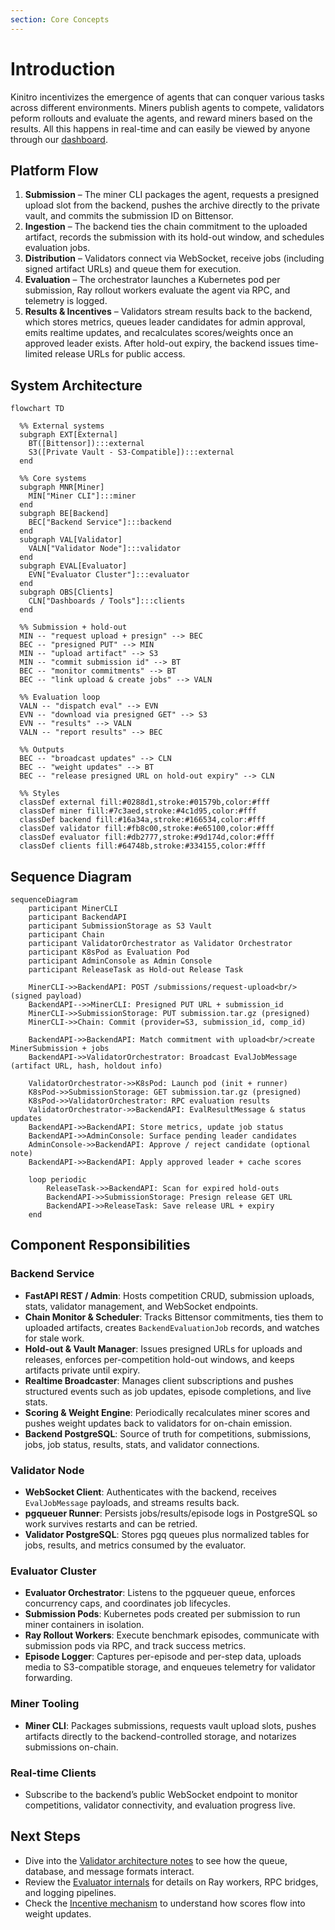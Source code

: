 ```yaml
---
section: Core Concepts
---
```


# Introduction

Kinitro incentivizes the emergence of agents that can conquer various tasks across different environments. Miners publish agents to compete, validators peform rollouts and evaluate the agents, and reward miners based on the results. All this happens in real-time and can easily be viewed by anyone through our [dashboard](https://kinitro.ai/dashboard).

## Platform Flow

1. **Submission** – The miner CLI packages the agent, requests a presigned upload slot from the backend, pushes the archive directly to the private vault, and commits the submission ID on Bittensor.
2. **Ingestion** – The backend ties the chain commitment to the uploaded artifact, records the submission with its hold-out window, and schedules evaluation jobs.
3. **Distribution** – Validators connect via WebSocket, receive jobs (including signed artifact URLs) and queue them for execution.
4. **Evaluation** – The orchestrator launches a Kubernetes pod per submission, Ray rollout workers evaluate the agent via RPC, and telemetry is logged.
5. **Results & Incentives** – Validators stream results back to the backend, which stores metrics, queues leader candidates for admin approval, emits realtime updates, and recalculates scores/weights once an approved leader exists. After hold-out expiry, the backend issues time-limited release URLs for public access.

## System Architecture

```mermaid
flowchart TD

  %% External systems
  subgraph EXT[External]
    BT([Bittensor]):::external
    S3([Private Vault - S3-Compatible]):::external
  end

  %% Core systems
  subgraph MNR[Miner]
    MIN["Miner CLI"]:::miner
  end
  subgraph BE[Backend]
    BEC["Backend Service"]:::backend
  end
  subgraph VAL[Validator]
    VALN["Validator Node"]:::validator
  end
  subgraph EVAL[Evaluator]
    EVN["Evaluator Cluster"]:::evaluator
  end
  subgraph OBS[Clients]
    CLN["Dashboards / Tools"]:::clients
  end

  %% Submission + hold-out
  MIN -- "request upload + presign" --> BEC
  BEC -- "presigned PUT" --> MIN
  MIN -- "upload artifact" --> S3
  MIN -- "commit submission id" --> BT
  BEC -- "monitor commitments" --> BT
  BEC -- "link upload & create jobs" --> VALN

  %% Evaluation loop
  VALN -- "dispatch eval" --> EVN
  EVN -- "download via presigned GET" --> S3
  EVN -- "results" --> VALN
  VALN -- "report results" --> BEC

  %% Outputs
  BEC -- "broadcast updates" --> CLN
  BEC -- "weight updates" --> BT
  BEC -- "release presigned URL on hold-out expiry" --> CLN

  %% Styles
  classDef external fill:#0288d1,stroke:#01579b,color:#fff
  classDef miner fill:#7c3aed,stroke:#4c1d95,color:#fff
  classDef backend fill:#16a34a,stroke:#166534,color:#fff
  classDef validator fill:#fb8c00,stroke:#e65100,color:#fff
  classDef evaluator fill:#db2777,stroke:#9d174d,color:#fff
  classDef clients fill:#64748b,stroke:#334155,color:#fff
```

## Sequence Diagram

```mermaid
sequenceDiagram
    participant MinerCLI
    participant BackendAPI
    participant SubmissionStorage as S3 Vault
    participant Chain
    participant ValidatorOrchestrator as Validator Orchestrator
    participant K8sPod as Evaluation Pod
    participant AdminConsole as Admin Console
    participant ReleaseTask as Hold-out Release Task

    MinerCLI->>BackendAPI: POST /submissions/request-upload<br/>(signed payload)
    BackendAPI-->>MinerCLI: Presigned PUT URL + submission_id
    MinerCLI->>SubmissionStorage: PUT submission.tar.gz (presigned)
    MinerCLI->>Chain: Commit (provider=S3, submission_id, comp_id)

    BackendAPI->>BackendAPI: Match commitment with upload<br/>create MinerSubmission + jobs
    BackendAPI->>ValidatorOrchestrator: Broadcast EvalJobMessage (artifact URL, hash, holdout info)

    ValidatorOrchestrator->>K8sPod: Launch pod (init + runner)
    K8sPod->>SubmissionStorage: GET submission.tar.gz (presigned)
    K8sPod->>ValidatorOrchestrator: RPC evaluation results
    ValidatorOrchestrator->>BackendAPI: EvalResultMessage & status updates
    BackendAPI->>BackendAPI: Store metrics, update job status
    BackendAPI->>AdminConsole: Surface pending leader candidates
    AdminConsole->>BackendAPI: Approve / reject candidate (optional note)
    BackendAPI->>BackendAPI: Apply approved leader + cache scores

    loop periodic
        ReleaseTask->>BackendAPI: Scan for expired hold-outs
        BackendAPI->>SubmissionStorage: Presign release GET URL
        BackendAPI->>ReleaseTask: Save release URL + expiry
    end

```

## Component Responsibilities

### Backend Service

- **FastAPI REST / Admin**: Hosts competition CRUD, submission uploads, stats, validator management, and WebSocket endpoints.
- **Chain Monitor & Scheduler**: Tracks Bittensor commitments, ties them to uploaded artifacts, creates `BackendEvaluationJob` records, and watches for stale work.
- **Hold-out & Vault Manager**: Issues presigned URLs for uploads and releases, enforces per-competition hold-out windows, and keeps artifacts private until expiry.
- **Realtime Broadcaster**: Manages client subscriptions and pushes structured events such as job updates, episode completions, and live stats.
- **Scoring & Weight Engine**: Periodically recalculates miner scores and pushes weight updates back to validators for on-chain emission.
- **Backend PostgreSQL**: Source of truth for competitions, submissions, jobs, job status, results, stats, and validator connections.

### Validator Node

- **WebSocket Client**: Authenticates with the backend, receives `EvalJobMessage` payloads, and streams results back.
- **pgqueuer Runner**: Persists jobs/results/episode logs in PostgreSQL so work survives restarts and can be retried.
- **Validator PostgreSQL**: Stores pgq queues plus normalized tables for jobs, results, and metrics consumed by the evaluator.

### Evaluator Cluster

- **Evaluator Orchestrator**: Listens to the pgqueuer queue, enforces concurrency caps, and coordinates job lifecycles.
- **Submission Pods**: Kubernetes pods created per submission to run miner containers in isolation.
- **Ray Rollout Workers**: Execute benchmark episodes, communicate with submission pods via RPC, and track success metrics.
- **Episode Logger**: Captures per-episode and per-step data, uploads media to S3-compatible storage, and enqueues telemetry for validator forwarding.

### Miner Tooling

- **Miner CLI**: Packages submissions, requests vault upload slots, pushes artifacts directly to the backend-controlled storage, and notarizes submissions on-chain.

### Real-time Clients

- Subscribe to the backend’s public WebSocket endpoint to monitor competitions, validator connectivity, and evaluation progress live.

## Next Steps

- Dive into the [Validator architecture notes](orchestrator.md) to see how the queue, database, and message formats interact.
- Review the [Evaluator internals](evaluator.md) for details on Ray workers, RPC bridges, and logging pipelines.
- Check the [Incentive mechanism](incentive.md) to understand how scores flow into weight updates.
